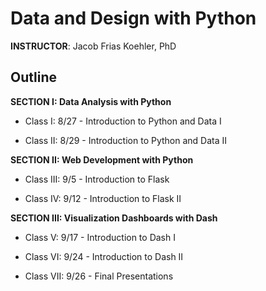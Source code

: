 # Data and Design with Python


**INSTRUCTOR**: Jacob Frias Koehler, PhD



## Outline

**SECTION I: Data Analysis with Python**


- Class I: 8/27 - Introduction to Python and Data I

- Class II: 8/29 - Introduction to Python and Data II


**SECTION II: Web Development with Python**

- Class III: 9/5 - Introduction to Flask

- Class IV: 9/12 - Introduction to Flask II


**SECTION III: Visualization Dashboards with Dash**

- Class V: 9/17 - Introduction to Dash I

- Class VI: 9/24 - Introduction to Dash II

- Class VII: 9/26 - Final Presentations
